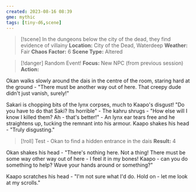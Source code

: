 ```yaml
---
created: 2023-08-16 08:39
gme: mythic
tags: [tiny-d6,scene]
---
```

> [!scene] In the dungeons below the city of the dead, they find evidence of villainy
> **Location:** City of the Dead, Waterdeep
> **Weather:** Fair
> **Chaos Factor:** 6
> **Scene Type:** Altered

> [!danger] Random Event!
> **Focus:** New NPC (from previous session)
> **Action:**  

Okan walks slowly around the dais in the centre of the room, staring hard at the ground - "There must be another way out of here. That creepy dude didn't just vanish, surely!"

Sakari is chopping bits of the lynx corpses, much to Kaapo's disgust! "Do you have to do that Saki? Its horrible" - The kahru shrugs - "How else will I know I killed them? Ah - that's better!" - An lynx ear tears free and he straightens up, tucking the remnant into his armour. Kaapo shakes his head - "Truly disgusting."

> [!roll] Test - Okan to find a hidden entrance in the dais
> **Result:** 4

Okan shakes his head - "There's nothing here. Not a thing! There must be some way other way out of here - I feel it in my bones! Kaapo - can you do something to help? Wave your hands around or something?"

Kaapo scratches his head - "I'm not sure what I'd do. Hold on - let me look at my scrolls."